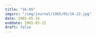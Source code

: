 ```yaml
---
title: "16-05"
imgsrc: "/img/journal/1965/05/16-22.jpg"
date: 1965-05-16
enddate: 1965-05-22
draft: false
---
```


<!-- fix pre-formatted input -->
